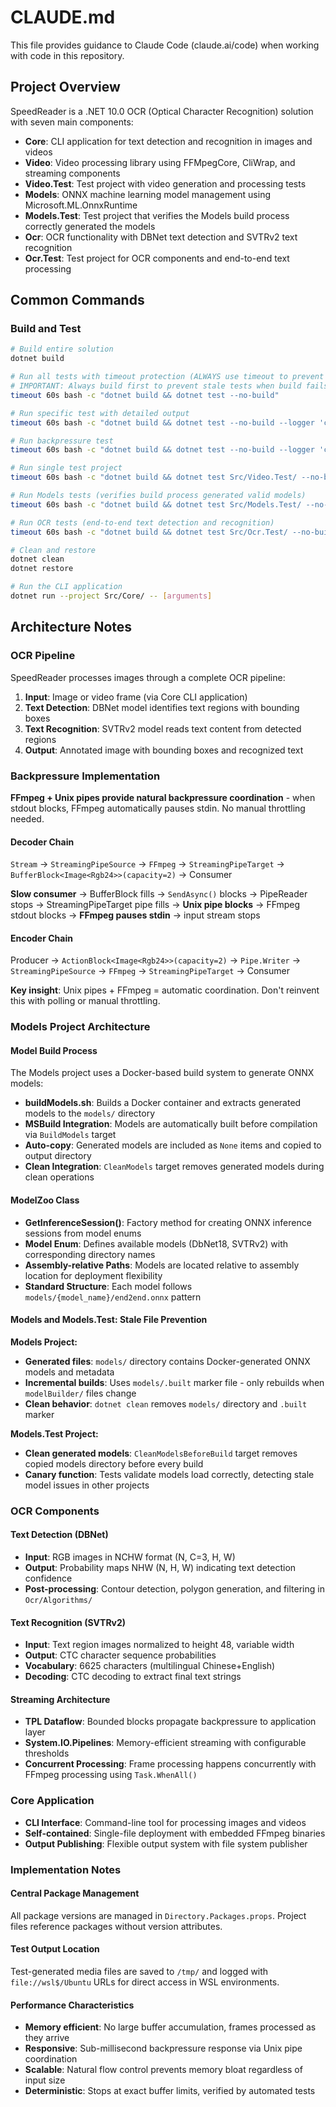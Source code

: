 # CLAUDE.md

This file provides guidance to Claude Code (claude.ai/code) when working with code in this repository.

## Project Overview

SpeedReader is a .NET 10.0 OCR (Optical Character Recognition) solution with seven main components:
- **Core**: CLI application for text detection and recognition in images and videos
- **Video**: Video processing library using FFMpegCore, CliWrap, and streaming components
- **Video.Test**: Test project with video generation and processing tests
- **Models**: ONNX machine learning model management using Microsoft.ML.OnnxRuntime
- **Models.Test**: Test project that verifies the Models build process correctly generated the models
- **Ocr**: OCR functionality with DBNet text detection and SVTRv2 text recognition
- **Ocr.Test**: Test project for OCR components and end-to-end text processing

## Common Commands

### Build and Test
```bash
# Build entire solution
dotnet build

# Run all tests with timeout protection (ALWAYS use timeout to prevent hanging)
# IMPORTANT: Always build first to prevent stale tests when build fails
timeout 60s bash -c "dotnet build && dotnet test --no-build"

# Run specific test with detailed output
timeout 60s bash -c "dotnet build && dotnet test --no-build --logger 'console;verbosity=detailed' --filter 'CanDecodeRedBlueFrames'"

# Run backpressure test
timeout 60s bash -c "dotnet build && dotnet test --no-build --logger 'console;verbosity=detailed' --filter 'BackpressureStopsInputConsumption'"

# Run single test project
timeout 60s bash -c "dotnet build && dotnet test Src/Video.Test/ --no-build"

# Run Models tests (verifies build process generated valid models)
timeout 60s bash -c "dotnet build && dotnet test Src/Models.Test/ --no-build"

# Run OCR tests (end-to-end text detection and recognition)
timeout 60s bash -c "dotnet build && dotnet test Src/Ocr.Test/ --no-build"

# Clean and restore
dotnet clean
dotnet restore

# Run the CLI application
dotnet run --project Src/Core/ -- [arguments]
```

## Architecture Notes

### OCR Pipeline
SpeedReader processes images through a complete OCR pipeline:

1. **Input**: Image or video frame (via Core CLI application)
2. **Text Detection**: DBNet model identifies text regions with bounding boxes
3. **Text Recognition**: SVTRv2 model reads text content from detected regions
4. **Output**: Annotated image with bounding boxes and recognized text

### Backpressure Implementation

**FFmpeg + Unix pipes provide natural backpressure coordination** - when stdout blocks, FFmpeg automatically pauses stdin. No manual throttling needed.

#### Decoder Chain
`Stream` → `StreamingPipeSource` → `FFmpeg` → `StreamingPipeTarget` → `BufferBlock<Image<Rgb24>>(capacity=2)` → Consumer

**Slow consumer** → BufferBlock fills → `SendAsync()` blocks → PipeReader stops → StreamingPipeTarget pipe fills → **Unix pipe blocks** → FFmpeg stdout blocks → **FFmpeg pauses stdin** → input stream stops

#### Encoder Chain
Producer → `ActionBlock<Image<Rgb24>>(capacity=2)` → `Pipe.Writer` → `StreamingPipeSource` → `FFmpeg` → `StreamingPipeTarget` → Consumer

**Key insight**: Unix pipes + FFmpeg = automatic coordination. Don't reinvent this with polling or manual throttling.

### Models Project Architecture

#### Model Build Process
The Models project uses a Docker-based build system to generate ONNX models:
- **buildModels.sh**: Builds a Docker container and extracts generated models to the `models/` directory
- **MSBuild Integration**: Models are automatically built before compilation via `BuildModels` target
- **Auto-copy**: Generated models are included as `None` items and copied to output directory
- **Clean Integration**: `CleanModels` target removes generated models during clean operations

#### ModelZoo Class
- **GetInferenceSession()**: Factory method for creating ONNX inference sessions from model enums
- **Model Enum**: Defines available models (DbNet18, SVTRv2) with corresponding directory names
- **Assembly-relative Paths**: Models are located relative to assembly location for deployment flexibility
- **Standard Structure**: Each model follows `models/{model_name}/end2end.onnx` pattern

#### Models and Models.Test: Stale File Prevention

**Models Project:**
- **Generated files**: `models/` directory contains Docker-generated ONNX models and metadata
- **Incremental builds**: Uses `models/.built` marker file - only rebuilds when `modelBuilder/` files change
- **Clean behavior**: `dotnet clean` removes `models/` directory and `.built` marker

**Models.Test Project:**
- **Clean generated models**: `CleanModelsBeforeBuild` target removes copied models directory before every build
- **Canary function**: Tests validate models load correctly, detecting stale model issues in other projects

### OCR Components

#### Text Detection (DBNet)
- **Input**: RGB images in NCHW format (N, C=3, H, W)
- **Output**: Probability maps NHW (N, H, W) indicating text detection confidence
- **Post-processing**: Contour detection, polygon generation, and filtering in `Ocr/Algorithms/`

#### Text Recognition (SVTRv2)
- **Input**: Text region images normalized to height 48, variable width
- **Output**: CTC character sequence probabilities
- **Vocabulary**: 6625 characters (multilingual Chinese+English)
- **Decoding**: CTC decoding to extract final text strings

#### Streaming Architecture
- **TPL Dataflow**: Bounded blocks propagate backpressure to application layer
- **System.IO.Pipelines**: Memory-efficient streaming with configurable thresholds
- **Concurrent Processing**: Frame processing happens concurrently with FFmpeg processing using `Task.WhenAll()`

### Core Application
- **CLI Interface**: Command-line tool for processing images and videos
- **Self-contained**: Single-file deployment with embedded FFmpeg binaries
- **Output Publishing**: Flexible output system with file system publisher

### Implementation Notes

#### Central Package Management
All package versions are managed in `Directory.Packages.props`. Project files reference packages without version attributes.

#### Test Output Location
Test-generated media files are saved to `/tmp/` and logged with `file://wsl$/Ubuntu` URLs for direct access in WSL environments.

#### Performance Characteristics
- **Memory efficient**: No large buffer accumulation, frames processed as they arrive
- **Responsive**: Sub-millisecond backpressure response via Unix pipe coordination
- **Scalable**: Natural flow control prevents memory bloat regardless of input size
- **Deterministic**: Stops at exact buffer limits, verified by automated tests